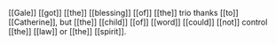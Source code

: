 [[Gale]] [[got]] [[the]] [[blessing]] [[of]] [[the]] trio thanks [[to]] [[Catherine]], but [[the]] [[child]] [[of]] [[word]] [[could]] [[not]] control [[the]] [[law]] or [[the]] [[spirit]].


